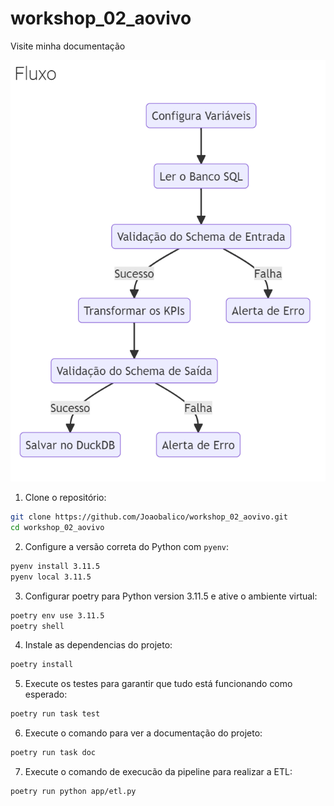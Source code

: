 # workshop_02_aovivo

Visite minha documentação

[![image](/pic/print.png)](https://Joaobalico.github.io/workshop_02_aovivo/)


1. Clone o repositório:

```bash
git clone https://github.com/Joaobalico/workshop_02_aovivo.git
cd workshop_02_aovivo
```

2. Configure a versão correta do Python com `pyenv`:

```bash
pyenv install 3.11.5
pyenv local 3.11.5
```

3. Configurar poetry para Python version 3.11.5 e ative o ambiente virtual:

```bash
poetry env use 3.11.5
poetry shell
```

4. Instale as dependencias do projeto:

```bash
poetry install
```

5. Execute os testes para garantir que tudo está funcionando como esperado:

```bash
poetry run task test
```

6. Execute o comando para ver a documentação do projeto:

```bash
poetry run task doc
```

7. Execute o comando de execucão da pipeline para realizar a ETL:

```bash
poetry run python app/etl.py
```